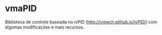 # vmaPID

Biblioteca de controle baseada no ivPID (http://ivmech.github.io/ivPID/) com algumas modificações e mais recursos. 

